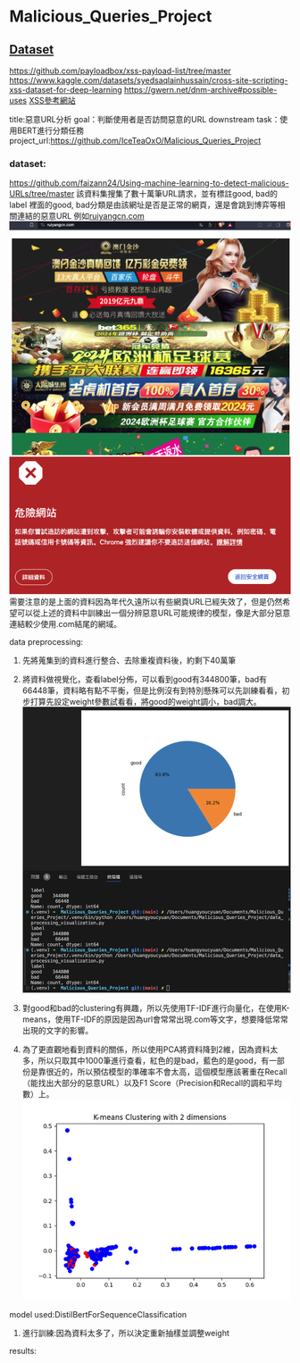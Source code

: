 # Malicious_Queries_Project

## [Dataset](https://github.com/faizann24/Fwaf-Machine-Learning-driven-Web-Application-Firewall)

https://github.com/payloadbox/xss-payload-list/tree/master
https://www.kaggle.com/datasets/syedsaqlainhussain/cross-site-scripting-xss-dataset-for-deep-learning
https://gwern.net/dnm-archive#possible-uses
[XSS參考網站](https://hackercat.org/pentesting/xss-challenges-and-game)


title:惡意URL分析
goal：判斷使用者是否訪問惡意的URL
downstream task：使用BERT進行分類任務
project_url:https://github.com/IceTeaOxO/Malicious_Queries_Project
### dataset:
https://github.com/faizann24/Using-machine-learning-to-detect-malicious-URLs/tree/master
該資料集搜集了數十萬筆URL請求，並有標註good, bad的label
裡面的good, bad分類是由該網址是否是正常的網頁，還是會跳到博弈等相關連結的惡意URL
例如[ruiyangcn.com](ruiyangcn.com)
![](./img-1.png)
![](./img-2.png)
需要注意的是上面的資料因為年代久遠所以有些網頁URL已經失效了，但是仍然希望可以從上述的資料中訓練出一個分辨惡意URL可能規律的模型，像是大部分惡意連結較少使用.com結尾的網域。

data preprocessing:
1. 先將蒐集到的資料進行整合、去除重複資料後，約剩下40萬筆
2. 將資料做視覺化，查看label分佈，可以看到good有344800筆，bad有66448筆，資料略有點不平衡，但是比例沒有到特別懸殊可以先訓練看看，初步打算先設定weight參數試看看，將good的weight調小，bad調大。
![](./img-3.png)

3. 對good和bad的clustering有興趣，所以先使用TF-IDF進行向量化，在使用K-means，使用TF-IDF的原因是因為url會常常出現.com等文字，想要降低常常出現的文字的影響。

4. 為了更直觀地看到資料的關係，所以使用PCA將資料降到2維，因為資料太多，所以只取其中1000筆進行查看，紅色的是bad，藍色的是good，有一部份是靠很近的，所以預估模型的準確率不會太高，這個模型應該著重在Recall（能找出大部分的惡意URL）以及F1 Score（Precision和Recall的調和平均數）上。
![](./kmeans_sample.png)


model used:DistilBertForSequenceClassification
1. 進行訓練:因為資料太多了，所以決定重新抽樣並調整weight

results: